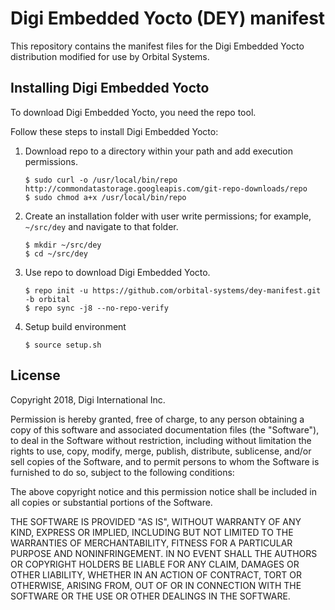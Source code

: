 Digi Embedded Yocto (DEY) manifest
==================================

This repository contains the manifest files for the Digi Embedded Yocto
distribution modified for use by Orbital Systems.

Installing Digi Embedded Yocto
------------------------------

To download Digi Embedded Yocto, you need the repo tool.

Follow these steps to install Digi Embedded Yocto:

1. Download repo to a directory within your path and add execution permissions.

    ```
    $ sudo curl -o /usr/local/bin/repo http://commondatastorage.googleapis.com/git-repo-downloads/repo
    $ sudo chmod a+x /usr/local/bin/repo
    ```

2. Create an installation folder with user write permissions; for example,
    `~/src/dey` and navigate to that folder.

    ```
    $ mkdir ~/src/dey
    $ cd ~/src/dey
    ```

3. Use repo to download Digi Embedded Yocto.

    ```
    $ repo init -u https://github.com/orbital-systems/dey-manifest.git -b orbital
    $ repo sync -j8 --no-repo-verify
    ```

4. Setup build environment
   ```
   $ source setup.sh
   ```

License
-------
Copyright 2018, Digi International Inc.

Permission is hereby granted, free of charge, to any person obtaining a copy
of this software and associated documentation files (the "Software"), to deal
in the Software without restriction, including without limitation the rights
to use, copy, modify, merge, publish, distribute, sublicense, and/or sell
copies of the Software, and to permit persons to whom the Software is
furnished to do so, subject to the following conditions:

The above copyright notice and this permission notice shall be included in all
copies or substantial portions of the Software.

THE SOFTWARE IS PROVIDED "AS IS", WITHOUT WARRANTY OF ANY KIND, EXPRESS OR
IMPLIED, INCLUDING BUT NOT LIMITED TO THE WARRANTIES OF MERCHANTABILITY,
FITNESS FOR A PARTICULAR PURPOSE AND NONINFRINGEMENT. IN NO EVENT SHALL THE
AUTHORS OR COPYRIGHT HOLDERS BE LIABLE FOR ANY CLAIM, DAMAGES OR OTHER
LIABILITY, WHETHER IN AN ACTION OF CONTRACT, TORT OR OTHERWISE, ARISING FROM,
OUT OF OR IN CONNECTION WITH THE SOFTWARE OR THE USE OR OTHER DEALINGS IN THE
SOFTWARE.
